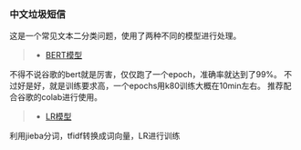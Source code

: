 ### 中文垃圾短信

这是一个常见文本二分类问题，使用了两种不同的模型进行处理。
> * [BERT模型](spam_massage_with_bert.ipynb)

不得不说谷歌的bert就是厉害，仅仅跑了一个epoch，准确率就达到了99%。
不过好是好，就是训练要求高，一个epochs用k80训练大概在10min左右。
推荐配合谷歌的colab进行使用。

> * [LR模型](main.py)

利用jieba分词，tfidf转换成词向量，LR进行训练